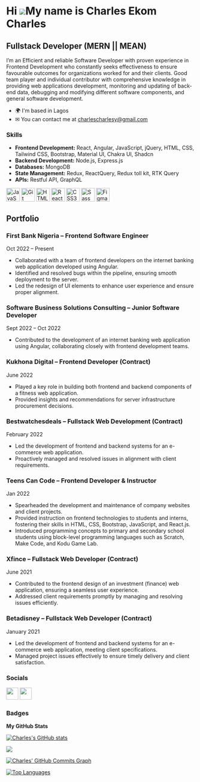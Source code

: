 Hi ![](https://user-images.githubusercontent.com/18350557/176309783-0785949b-9127-417c-8b55-ab5a4333674e.gif)My name is Charles Ekom Charles
=======================================================================================================================================

Fullstack Developer (MERN || MEAN)
------------------


I’m an Efficient and reliable Software Developer with proven experience in Frontend Development who constantly seeks effectiveness to ensure favourable outcomes for organizations worked for and their clients. Good team player and individual contributor with comprehensive knowledge in providing web applications development, monitoring and updating of back-end data, debugging and modifying different software components, and general software development.


* 🌍  I'm based in Lagos
* ✉  You can contact me at [charlescharlesy@gmail.com](mailto:charlescharlesy@gmail.com)

### Skills
- **Frontend Development:** React, Angular, JavaScript, jQuery, HTML, CSS, Tailwind CSS, Bootstrap, Material UI, Chakra UI, Shadcn
- **Backend Development:** Node.js, Express.js
- **Databases:** MongoDB
- **State Management:** Redux, ReactQuery, Redux toll kit, RTK Query
- **APIs:** Restful API, GraphQL

<p align="left">
<a href="https://developer.mozilla.org/en-US/docs/Web/JavaScript" target="_blank" rel="noreferrer"><img src="https://raw.githubusercontent.com/danielcranney/readme-generator/main/public/icons/skills/javascript-colored.svg" width="36" height="36" alt="JavaScript" /></a>
<a href="https://git-scm.com/" target="_blank" rel="noreferrer"><img src="https://raw.githubusercontent.com/danielcranney/readme-generator/main/public/icons/skills/git-colored.svg" width="36" height="36" alt="Git" /></a>
<a href="https://developer.mozilla.org/en-US/docs/Glossary/HTML5" target="_blank" rel="noreferrer"><img src="https://raw.githubusercontent.com/danielcranney/readme-generator/main/public/icons/skills/html5-colored.svg" width="36" height="36" alt="HTML5" /></a>
<a href="https://reactjs.org/" target="_blank" rel="noreferrer"><img src="https://raw.githubusercontent.com/danielcranney/readme-generator/main/public/icons/skills/react-colored.svg" width="36" height="36" alt="React" /></a>
<a href="https://www.w3.org/TR/CSS/#css" target="_blank" rel="noreferrer"><img src="https://raw.githubusercontent.com/danielcranney/readme-generator/main/public/icons/skills/css3-colored.svg" width="36" height="36" alt="CSS3" /></a>
<a href="https://sass-lang.com/" target="_blank" rel="noreferrer"><img src="https://raw.githubusercontent.com/danielcranney/readme-generator/main/public/icons/skills/sass-colored.svg" width="36" height="36" alt="Sass" /></a>
<a href="https://www.figma.com/" target="_blank" rel="noreferrer"><img src="https://raw.githubusercontent.com/danielcranney/readme-generator/main/public/icons/skills/figma-colored.svg" width="36" height="36" alt="Figma" /></a>
</p>

## Portfolio

### First Bank Nigeria – Frontend Software Engineer
Oct 2022 – Present

- Collaborated with a team of frontend developers on the internet banking web application developed using Angular.
- Identified and resolved bugs within the pipeline, ensuring smooth deployment to the server.
- Led the redesign of UI elements to enhance user experience and ensure proper alignment.

### Software Business Solutions Consulting – Junior Software Developer
Sept 2022 – Oct 2022

- Contributed to the development of an internet banking web application using Angular, collaborating closely with frontend development teams.

### Kukhona Digital – Frontend Developer (Contract)
June 2022

- Played a key role in building both frontend and backend components of a fitness web application.
- Provided insights and recommendations for server infrastructure procurement decisions.

### Bestwatchesdeals – Fullstack Web Development (Contract)
February 2022

- Led the development of frontend and backend systems for an e-commerce web application.
- Proactively managed and resolved issues in alignment with client requirements.

### Teens Can Code – Frontend Developer & Instructor
Jan 2022

- Spearheaded the development and maintenance of company websites and client projects.
- Provided instruction on frontend technologies to students and interns, fostering their skills in HTML, CSS, Bootstrap, JavaScript, and React.js.
- Introduced programming concepts to primary and secondary school students using block-level programming languages such as Scratch, Make Code, and Kodu Game Lab.

### Xfince – Fullstack Web Developer (Contract)
June 2021

- Contributed to the frontend design of an investment (finance) web application, ensuring a seamless user experience.
- Addressed client requirements promptly by managing and resolving issues efficiently.

### Betadisney – Fullstack Web Developer (Contract)
January 2021

- Led the development of frontend and backend systems for an e-commerce web application, meeting client specifications.
- Managed project issues effectively to ensure timely delivery and client satisfaction.


### Socials

<p align="left"> <a href="https://www.github.com/charles6824" target="_blank" rel="noreferrer"><img src="https://raw.githubusercontent.com/danielcranney/readme-generator/main/public/icons/socials/github-dark.svg" width="32" height="32" /></a> <a href="https://www.linkedin.com/in/charlescharles/" target="_blank" rel="noreferrer"><img src="https://raw.githubusercontent.com/danielcranney/readme-generator/main/public/icons/socials/linkedin.svg" width="32" height="32" /></a> 

### Badges

<b>My GitHub Stats</b>

<a href="http://www.github.com/charles6824"><img src="https://github-readme-stats.vercel.app/api?username=charles6824&show_icons=true&hide=&count_private=true&title_color=ef4444&text_color=ffffff&icon_color=ef4444&bg_color=1e3a8a&hide_border=true&show_icons=true" alt="Charles's GitHub stats" /></a>

<a href="http://www.github.com/charles6824"><img src="https://github-readme-streak-stats.herokuapp.com/?user=charles6824&stroke=ffffff&background=1e3a8a&ring=ef4444&fire=ef4444&currStreakNum=ffffff&currStreakLabel=ef4444&sideNums=ffffff&sideLabels=ffffff&dates=ffffff&hide_border=true" /></a>

<a href="http://www.github.com/charles6824"><img src="https://github-readme-activity-graph.cyclic.app/graph?username=charles6824&bg_color=1e3a8a&color=ffffff&line=ef4444&point=ffffff&area_color=1e3a8a&area=true&hide_border=true&custom_title=GitHub%20Commits%20Graph" alt="Charles' GitHub Commits Graph" /></a>

<a href="https://github.com/charles6824" align="left"><img src="https://github-readme-stats.vercel.app/api/top-langs/?username=charles6824&langs_count=10&title_color=ef4444&text_color=ffffff&icon_color=ef4444&bg_color=1e3a8a&hide_border=true&locale=en&custom_title=Top%20%Languages" alt="Top Languages" /></a>

<div width="100%" align="center"></div><br /><br /><br /><br /><br /><br /><br />
